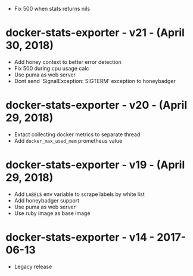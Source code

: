 * Fix 500 when stats returns nils

# docker-stats-exporter - v21 - (April 30, 2018)

* Add honey context to better error detection
* Fix 500 during cpu usage calc
* Use puma as web server
* Dont send 'SignalException: SIGTERM' exception to honeybadger

# docker-stats-exporter - v20 - (April 29, 2018)

* Extact collecting docker metrics to separate thread
* Add `docker_max_used_mem` prometheus value

# docker-stats-exporter - v19 - (April 29, 2018)

* Add `LABELS` env variable to scrape labels by white list
* Add honeybadger support
* Use puma as web server
* Use ruby image as base image

# docker-stats-exporter - v14 - 2017-06-13

* Legacy release
